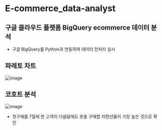 # E-commerce_data-analyst
## 구글 클라우드 플랫폼 BigQuery ecommerce 데이터 분석

- 구글 BigQuery를 Python과 연동하여 데이터 전처리 실시

## 파레토 차트
![image](https://github.com/user-attachments/assets/23bbfc80-3f92-48e3-aa03-3464b6af5870)


## 코호트 분석
![image](https://github.com/user-attachments/assets/c0fb20fd-c9e3-49e1-96df-76f2722625e6)

- 첫구매를 7월에 한 고객이 다음달에도 옷을 구매할 리텐션율이 가장 높은 것으로 확인
